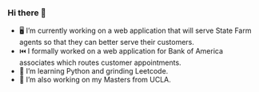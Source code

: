 ### Hi there 👋

<!--
**anthonyjdella/anthonyjdella** is a ✨ _special_ ✨ repository because its `README.md` (this file) appears on your GitHub profile.

Here are some ideas to get you started:

- 🔭 I’m currently working on ...
- 🌱 I’m currently learning ...
- 👯 I’m looking to collaborate on ...
- 🤔 I’m looking for help with ...
- 💬 Ask me about ...
- 📫 How to reach me: ...
- 😄 Pronouns: ...
- ⚡ Fun fact: ...
-->

- :desktop_computer:  I’m currently working on a web application that will serve State Farm agents so that they can better serve their customers.
- :previous_track_button: I formally worked on a web application for Bank of America associates which routes customer appointments.
- :snake: I’m learning Python and grinding Leetcode.
- :bear: I’m also working on my Masters from UCLA.
